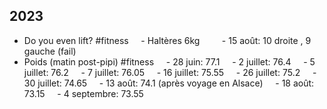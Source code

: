 ## 2023
- Do you even lift? #fitness
    - Haltères 6kg
        - 15 août: 10 droite , 9 gauche (fail)
- Poids (matin post-pipi) #fitness
    - 28 juin: 77.1
    - 2 juillet: 76.4
    - 5 juillet: 76.2
    - 7 juillet: 76.05
    - 16 juillet: 75.55
    - 26 juillet: 75.2
    - 30 juillet: 74.65
    - 13 août: 74.1 (après voyage en Alsace)
    - 18 août: 73.15
    - 4 septembre: 73.55